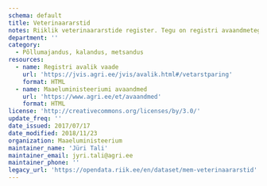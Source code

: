 ```yaml
---
schema: default
title: Veterinaararstid
notes: Riiklik veterinaararstide register. Tegu on registri avaandmetega. Andmed saab alla laadida CSV-formaadis pärast soovitud parameetritega otsingu teostamist. Allalaaditavates failides sisalduvad avalikus päringus valitud andmed.
department: ''
category:
  - Põllumajandus, kalandus, metsandus
resources:
  - name: Registri avalik vaade
    url: 'https://jvis.agri.ee/jvis/avalik.html#/vetarstparing'
    format: HTML
  - name: Maaeluministeeriumi avaandmed
    url: 'https://www.agri.ee/et/avaandmed'
    format: HTML
license: 'http://creativecommons.org/licenses/by/3.0/'
update_freq: ''
date_issued: 2017/07/17
date_modified: 2018/11/23
organization: Maaeluministeerium
maintainer_name: 'Jüri Tali'
maintainer_email: jyri.tali@agri.ee
maintainer_phone: ''
legacy_url: 'https://opendata.riik.ee/en/dataset/mem-veterinaararstid'
---
```

